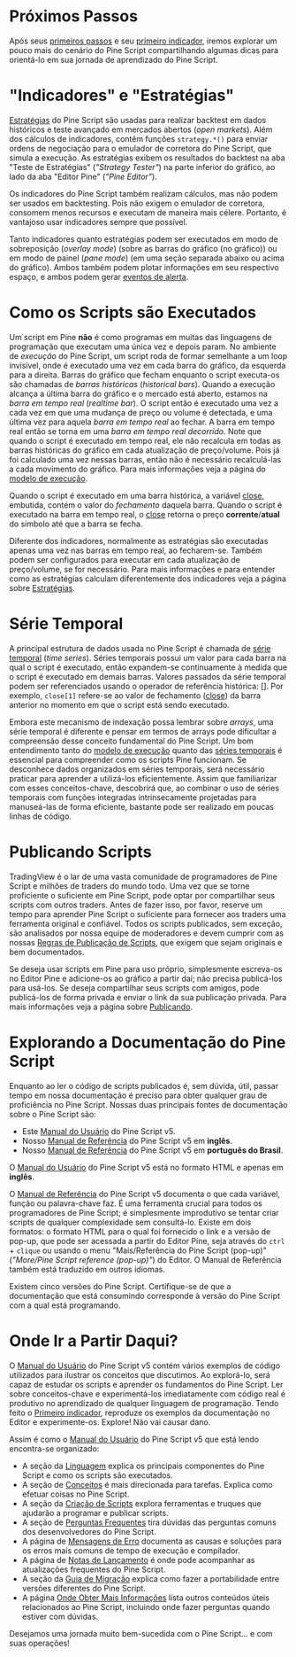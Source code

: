 
# Próximos Passos

Após seus [primeiros passos](./01_primeiros_passos.md) e seu [primeiro indicador](./02_primeiro_indicador.md), iremos explorar um pouco mais do cenário do Pine Script compartilhando algumas dicas para orientá-lo em sua jornada de aprendizado do Pine Script.


# "Indicadores" e "Estratégias"

[Estratégias](./000_strategies.md) do Pine Script são usadas para realizar backtest em dados históricos e teste avançado em mercados abertos (_open markets_). Além dos cálculos de indicadores, contêm funções `strategy.*()` para enviar ordens de negociação para o emulador de corretora do Pine Script, que simula a execução. As estratégias exibem os resultados do backtest na aba "Teste de Estratégias" (_"Strategy Tester"_) na parte inferior do gráfico, ao lado da aba "Editor Pine" (_"Pine Editor"_).

Os indicadores do Pine Script também realizam cálculos, mas não podem ser usados em backtesting. Pois não exigem o emulador de corretora, consomem menos recursos e executam de maneira mais célere. Portanto, é vantajoso usar indicadores sempre que possível.

Tanto indicadores quanto estratégias podem ser executados em modo de sobreposição (_overlay mode_) (sobre as barras do gráfico (no gráfico)) ou em modo de painel (_pane mode_) (em uma seção separada abaixo ou acima do gráfico). Ambos também podem plotar informações em seu respectivo espaço, e ambos podem gerar [eventos de alerta](./000_alert_events.md).


# Como os Scripts são Executados

Um script em Pine __não__ é como programas em muitas das linguagens de programação que executam uma única vez e depois param. No ambiente de _execução_ do Pine Script, um script roda de formar semelhante a um loop invisível, onde é executado uma vez em cada barra do gráfico, da esquerda para a direita. Barras do gráfico que fecham enquanto o script executa-os são chamadas de _barras históricas_ (_historical bars_). Quando a execução alcança a última barra do gráfico e o mercado está aberto, estamos na _barra em tempo real_ (_realtime bar_). O script então é executado uma vez a cada vez em que uma mudança de preço ou volume é detectada, e uma última vez para aquela _barra em tempo real_ ao fechar. A barra em tempo real então se torna em uma _barra em tempo real decorrido_. Note que quando o script é executado em tempo real, ele não recalcula em todas as barras históricas do gráfico em cada atualização de preço/volume. Pois já foi calculado uma vez nessas barras, então não é necessário recalculá-las a cada movimento do gráfico. Para mais informações veja a página do [modelo de execução](./04_01_modelo_de_execucao.md).

Quando o script é executado em uma barra histórica, a variável [close](https://br.tradingview.com/pine-script-reference/v5/#var_close), embutida, contém o valor do _fechamento_ daquela barra. Quando o script é executado na barra em tempo real, o [close](https://br.tradingview.com/pine-script-reference/v5/#var_close) retorna o preço __corrente__/__atual__ do símbolo até que a barra se fecha.

Diferente dos indicadores, normalmente as estratégias são executadas apenas uma vez nas barras em tempo real, ao fecharem-se. Também podem ser configurados para executar em cada atualização de preço/volume, se for necessário. Para mais informações e para entender como as estratégias calculam diferentemente dos indicadores veja a página sobre [Estratégias](./000_strategies.md).


# Série Temporal

A principal estrutura de dados usada no Pine Script é chamada de [série temporal](./04_02_series_temporais.md) (_time series_). Séries temporais possui um valor para cada barra na qual o script é executado, então expandem-se continuamente à medida que o script é executado em demais barras. Valores passados da série temporal podem ser referenciados usando o operador de referência histórica: [[]](https://br.tradingview.com/pine-script-reference/v5/#op_[]).
Por exemplo, `close[1]` refere-se ao valor de fechamento ([close](https://br.tradingview.com/pine-script-reference/v5/#var_close)) da barra anterior no momento em que o script está sendo executado.

Embora este mecanismo de indexação possa lembrar sobre _arrays_, uma série temporal é diferente e pensar em termos de arrays pode dificultar a compreensão desse conceito fundamental do Pine Script.
Um bom entendimento tanto do [modelo de execução](./04_01_modelo_de_execucao.md) quanto das [séries temporais](./04_02_series_temporais.md) é essencial para compreender como os scripts Pine funcionam.
Se desconhece dados organizados em séries temporais, será necessário praticar para aprender a utilizá-los eficientemente. Assim que familiarizar com esses conceitos-chave, descobrirá que, ao combinar o uso de séries temporais com funções integradas intrinsecamente projetadas para manuseá-las de forma eficiente, bastante pode ser realizado em poucas linhas de código.


# Publicando Scripts

TradingView é o lar de uma vasta comunidade de programadores de Pine Script e milhões de traders do mundo todo. Uma vez que se torne proficiente o suficiente em Pine Script, pode optar por compartilhar seus scripts com outros traders. Antes de fazer isso, por favor, reserve um tempo para aprender Pine Script o suficiente para fornecer aos traders uma ferramenta original e confiável. Todos os scripts publicados, sem exceção, são analisados por nossa equipe de moderadores e devem cumprir com as nossas [Regras de Publicação de Scripts](https://br.tradingview.com/support/solutions/43000590599), que exigem que sejam originais e bem documentados.

Se deseja usar scripts em Pine para uso próprio, simplesmente escreva-os no Editor Pine e adicione-os ao gráfico a partir daí; não precisa publicá-los para usá-los. Se deseja compartilhar seus scripts com amigos, pode publicá-los de forma privada e enviar o link da sua publicação privada. Para mais informações veja a página sobre [Publicando](./06_04_publicando_scripts.md).


# Explorando a Documentação do Pine Script

Enquanto ao ler o código de scripts publicados é, sem dúvida, útil, passar tempo em nossa documentação é preciso para obter qualquer grau de proficiência no Pine Script. Nossas duas principais fontes de documentação sobre o Pine Script são:
- Este [Manual do Usuário](https://www.tradingview.com/pine-script-docs/en/v5/index.html) do Pine Script v5.
- Nosso [Manual de Referência](https://www.tradingview.com/pine-script-reference/v5) do Pine Script v5 em __inglês__.
- Nosso [Manual de Referência](https://br.tradingview.com/pine-script-reference/v5) do Pine Script v5 em __português do Brasil__.

O [Manual do Usuário](https://www.tradingview.com/pine-script-docs/en/v5/index.html) do Pine Script v5 está no formato HTML e apenas em __inglês__.

O [Manual de Referência](https://br.tradingview.com/pine-script-reference/v5) do Pine Script v5 documenta o que cada variável, função ou palavra-chave faz. É uma ferramenta crucial para todos os programadores de Pine Script; é simplesmente improdutivo se tentar criar scripts de qualquer complexidade sem consultá-lo. Existe em dois formatos: o formato HTML para o qual foi fornecido o link e a versão de pop-up, que pode ser acessada a partir do Editor Pine, seja através do `ctrl` + `clique` ou usando o menu "Mais/Referência do Pine Script (pop-up)" (_"More/Pine Script reference (pop-up)"_) do Editor. O Manual de Referência também está traduzido em outros idiomas.

Existem cinco versões do Pine Script. Certifique-se de que a documentação que está consumindo corresponde à versão do Pine Script com a qual está programando.


# Onde Ir a Partir Daqui?

O [Manual do Usuário](https://www.tradingview.com/pine-script-docs/en/v5/index.html) do Pine Script v5 contém vários exemplos de código utilizados para ilustrar os conceitos que discutimos. Ao explorá-lo, será capaz de estudar os scripts e aprender os fundamentos do Pine Script.
Ler sobre conceitos-chave e experimentá-los imediatamente com código real é produtivo no aprendizado de qualquer linguagem de programação.
Tendo feito o [Primeiro indicador](./02_primeiro_indicador.md), reproduze os exemplos da documentação no Editor e experimente-os. Explore! Não vai causar dano.

Assim é como o [Manual do Usuário](https://www.tradingview.com/pine-script-docs/en/v5/index.html) do Pine Script v5 que está lendo encontra-se organizado:

- A seção da [Linguagem](./04_linguagem.md) explica os principais componentes do Pine Script e como os scripts são executados.
- A seção de [Conceitos](./05_conceitos.md) é mais direcionada para tarefas. Explica como efetuar coisas no Pine Script.
- A seção da [Criação de Scripts](./000_writing.md) explora ferramentas e truques que ajudarão a programar e publicar scripts.
- A seção de [Perguntas Frequentes](./000_faq.md) tira dúvidas das perguntas comuns dos desenvolvedores do Pine Script.
- A página de [Mensagens de Erro](./000_error_messages.md) documenta as causas e soluções para os erros mais comuns de tempo de execução e compilador.
- A página de [Notas de Lançamento](https://www.tradingview.com/pine-script-docs/en/v5/Release_notes.html#pagereleasenotes) é onde pode acompanhar as atualizações frequentes do Pine Script.
- A seção da [Guia de Migração](https://www.tradingview.com/pine-script-docs/en/v5/migration_guides/index.html#indexmigrationguides) explica como fazer a portabilidade entre versões diferentes do Pine Script.
- A página [Onde Obter Mais Informações](./000_where_can_i_get_more_information.md) lista outros conteúdos úteis relacionados ao Pine Script, incluindo onde fazer perguntas quando estiver com dúvidas.

Desejamos uma jornada muito bem-sucedida com o Pine Script... e com suas operações!
